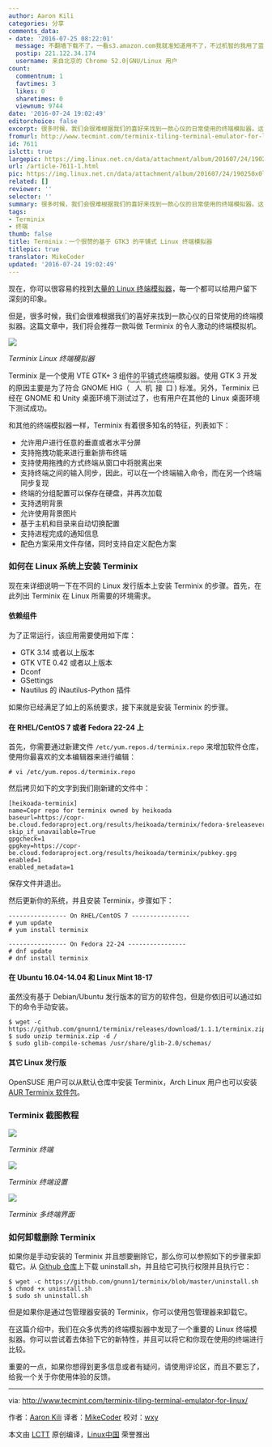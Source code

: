 ```yaml
---
author: Aaron Kili
categories: 分享
comments_data:
- date: '2016-07-25 08:22:01'
  message: 不翻墙下载不了，一看s3.amazon.com我就准知道用不了，不过机智的我用了蓝灯直接从浏览器上下在，哈哈
  postip: 221.122.34.174
  username: 来自北京的 Chrome 52.0|GNU/Linux 用户
count:
  commentnum: 1
  favtimes: 3
  likes: 0
  sharetimes: 0
  viewnum: 9744
date: '2016-07-24 19:02:49'
editorchoice: false
excerpt: 很多时候，我们会很难根据我们的喜好来找到一款心仪的日常使用的终端模拟器。这篇文章中，我们将会推荐一款叫做 Terminix 的令人激动的终端模拟机。
fromurl: http://www.tecmint.com/terminix-tiling-terminal-emulator-for-linux/
id: 7611
islctt: true
largepic: https://img.linux.net.cn/data/attachment/album/201607/24/190250x0lzdaq3l5i5duqe.png
url: /article-7611-1.html
pic: https://img.linux.net.cn/data/attachment/album/201607/24/190250x0lzdaq3l5i5duqe.png.thumb.jpg
related: []
reviewer: ''
selector: ''
summary: 很多时候，我们会很难根据我们的喜好来找到一款心仪的日常使用的终端模拟器。这篇文章中，我们将会推荐一款叫做 Terminix 的令人激动的终端模拟机。
tags:
- Terminix
- 终端
thumb: false
title: Terminix：一个很赞的基于 GTK3 的平铺式 Linux 终端模拟器
titlepic: true
translator: MikeCoder
updated: '2016-07-24 19:02:49'
---
```


现在，你可以很容易的找到[大量的 Linux 终端模拟器](http://www.tecmint.com/linux-terminal-emulators/)，每一个都可以给用户留下深刻的印象。


但是，很多时候，我们会很难根据我们的喜好来找到一款心仪的日常使用的终端模拟器。这篇文章中，我们将会推荐一款叫做 Terminix 的令人激动的终端模拟机。


![](https://img.linux.net.cn/data/attachment/album/201607/24/190250x0lzdaq3l5i5duqe.png)


*Terminix Linux 终端模拟器*


Terminix 是一个使用 VTE GTK+ 3 组件的平铺式终端模拟器。使用 GTK 3 开发的原因主要是为了符合 GNOME HIG（<ruby> 人机接口 <rp>  （ </rp> <rt>  Human Interface Guidelines </rt> <rp>  ） </rp></ruby>) 标准。另外，Terminix 已经在 GNOME 和 Unity 桌面环境下测试过了，也有用户在其他的 Linux 桌面环境下测试成功。


和其他的终端模拟器一样，Terminix 有着很多知名的特征，列表如下：


* 允许用户进行任意的垂直或者水平分屏
* 支持拖拽功能来进行重新排布终端
* 支持使用拖拽的方式终端从窗口中将脱离出来
* 支持终端之间的输入同步，因此，可以在一个终端输入命令，而在另一个终端同步复现
* 终端的分组配置可以保存在硬盘，并再次加载
* 支持透明背景
* 允许使用背景图片
* 基于主机和目录来自动切换配置
* 支持进程完成的通知信息
* 配色方案采用文件存储，同时支持自定义配色方案


### 如何在 Linux 系统上安装 Terminix


现在来详细说明一下在不同的 Linux 发行版本上安装 Terminix 的步骤。首先，在此列出 Terminix 在 Linux 所需要的环境需求。


#### 依赖组件


为了正常运行，该应用需要使用如下库：


* GTK 3.14 或者以上版本
* GTK VTE 0.42 或者以上版本
* Dconf
* GSettings
* Nautilus 的 iNautilus-Python 插件


如果你已经满足了如上的系统要求，接下来就是安装 Terminix 的步骤。


#### 在 RHEL/CentOS 7 或者 Fedora 22-24 上


首先，你需要通过新建文件 `/etc/yum.repos.d/terminix.repo` 来增加软件仓库，使用你最喜欢的文本编辑器来进行编辑：



```
# vi /etc/yum.repos.d/terminix.repo

```

然后拷贝如下的文字到我们刚新建的文件中：



```
[heikoada-terminix]
name=Copr repo for terminix owned by heikoada
baseurl=https://copr-be.cloud.fedoraproject.org/results/heikoada/terminix/fedora-$releasever-$basearch/
skip_if_unavailable=True
gpgcheck=1
gpgkey=https://copr-be.cloud.fedoraproject.org/results/heikoada/terminix/pubkey.gpg
enabled=1
enabled_metadata=1

```

保存文件并退出。


然后更新你的系统，并且安装 Terminix，步骤如下：



```
---------------- On RHEL/CentOS 7 ---------------- 
# yum update
# yum install terminix

---------------- On Fedora 22-24 ---------------- 
# dnf update
# dnf install terminix

```

#### 在 Ubuntu 16.04-14.04 和 Linux Mint 18-17


虽然没有基于 Debian/Ubuntu 发行版本的官方的软件包，但是你依旧可以通过如下的命令手动安装。



```
$ wget -c https://github.com/gnunn1/terminix/releases/download/1.1.1/terminix.zip
$ sudo unzip terminix.zip -d / 
$ sudo glib-compile-schemas /usr/share/glib-2.0/schemas/

```

#### 其它 Linux 发行版


OpenSUSE 用户可以从默认仓库中安装 Terminix，Arch Linux 用户也可以安装 [AUR Terminix 软件包](https://aur.archlinux.org/packages/terminix)。


### Terminix 截图教程


![](https://img.linux.net.cn/data/attachment/album/201607/24/190251rzbzpkfgkeefjwks.png)


*Terminix 终端*


![](https://img.linux.net.cn/data/attachment/album/201607/24/190251foaork76jtm006dm.png)


*Terminix 终端设置*


![](https://img.linux.net.cn/data/attachment/album/201607/24/190252qz8bzhugg30y68bu.png)


*Terminix 多终端界面*


### 如何卸载删除 Terminix


如果你是手动安装的 Terminix 并且想要删除它，那么你可以参照如下的步骤来卸载它。从 [Github 仓库](https://github.com/gnunn1/terminix)上下载 uninstall.sh，并且给它可执行权限并且执行它：



```
$ wget -c https://github.com/gnunn1/terminix/blob/master/uninstall.sh
$ chmod +x uninstall.sh
$ sudo sh uninstall.sh

```

但是如果你是通过包管理器安装的 Terminix，你可以使用包管理器来卸载它。


在这篇介绍中，我们在众多优秀的终端模拟器中发现了一个重要的 Linux 终端模拟器。你可以尝试着去体验下它的新特性，并且可以将它和你现在使用的终端进行比较。


重要的一点，如果你想得到更多信息或者有疑问，请使用评论区，而且不要忘了，给我一个关于你使用体验的反馈。




---


via: <http://www.tecmint.com/terminix-tiling-terminal-emulator-for-linux/>


作者：[Aaron Kili](http://www.tecmint.com/author/aaronkili/) 译者：[MikeCoder](https://github.com/MikeCoder) 校对：[wxy](https://github.com/wxy)


本文由 [LCTT](https://github.com/LCTT/TranslateProject) 原创编译，[Linux中国](https://linux.cn/) 荣誉推出